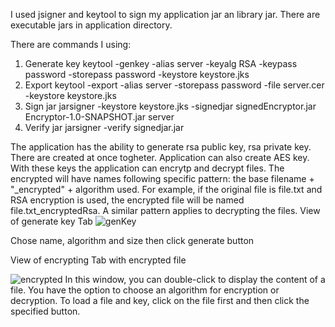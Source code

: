 I used jsigner and keytool to sign my application jar an library jar. There are executable jars in application directory.

There are commands I using:

1. Generate key
keytool -genkey -alias server -keyalg RSA -keypass password -storepass password -keystore keystore.jks
2. Export
keytool -export -alias server -storepass password -file server.cer -keystore keystore.jks
3. Sign jar
jarsigner -keystore keystore.jks -signedjar signedEncryptor.jar Encryptor-1.0-SNAPSHOT.jar server
4. Verify jar
jarsigner -verify signedjar.jar

The application has the ability to generate rsa public key, rsa private key. There are created at once togheter. Application can also create AES key. With these keys the application can encrytp and decrypt files. The encrypted will have names following specific pattern: the base filename + "_encrypted" + algorithm used. For example, if the original file is file.txt and RSA encryption is used, the encrypted file will be named file.txt_encryptedRsa. A similar pattern applies to decrypting the files.
View of generate key Tab
![genKey](https://github.com/Maurycjo/Maurycy_Niewczas_Portfolio/assets/59066809/798fc3bb-9927-46ed-bb6e-05407c49607a)

Chose name, algorithm and size then click generate button

View of encrypting Tab with encrypted file

![encrypted](https://github.com/Maurycjo/Maurycy_Niewczas_Portfolio/assets/59066809/483c35fb-665b-442e-b6d4-76b9173185dd)
In this window, you can double-click to display the content of a file. You have the option to choose an algorithm for encryption or decryption. To load a file and key, click on the file first and then click the specified button.
